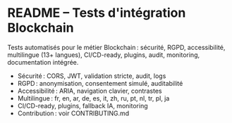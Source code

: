 # README – Tests d'intégration Blockchain

Tests automatisés pour le métier Blockchain : sécurité, RGPD, accessibilité, multilingue (13+ langues), CI/CD-ready, plugins, audit, monitoring, documentation intégrée.

- Sécurité : CORS, JWT, validation stricte, audit, logs
- RGPD : anonymisation, consentement simulé, auditabilité
- Accessibilité : ARIA, navigation clavier, contrastes
- Multilingue : fr, en, ar, de, es, it, zh, ru, pt, nl, tr, pl, ja
- CI/CD-ready, plugins, fallback IA, monitoring
- Contribution : voir CONTRIBUTING.md
